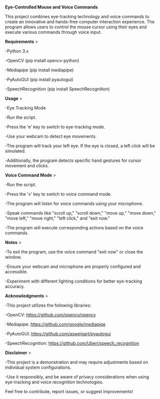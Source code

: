 
**Eye-Controlled Mouse and Voice Commands**

  This project combines eye-tracking technology and voice commands to create an innovative and hands-free computer interaction experience.
  The program allows users to control the mouse cursor using their eyes and execute various commands through voice input.


**Requirements** >

  -Python 3.x
  
  -OpenCV (pip install opencv-python)
  
  -Mediapipe (pip install mediapipe)
  
  -PyAutoGUI (pip install pyautogui)
  
  -SpeechRecognition (pip install SpeechRecognition)
  

  
**Usage** >

  -Eye Tracking Mode
  
  -Run the script.
  
  -Press the 'e' key to switch to eye-tracking mode.
  
  -Use your webcam to detect eye movements.
  
  -The program will track your left eye. If the eye is closed, a left click will be simulated.
  
  -Additionally, the program detects specific hand gestures for cursor movement and clicks.
  

  
**Voice Command Mode** >

  -Run the script.
  
  -Press the 'v' key to switch to voice command mode.
  
  -The program will listen for voice commands using your microphone.
  
  -Speak commands like "scroll up," "scroll down," "move up," "move down," "move left," "move right," "left click," and "exit now."
  
  -The program will execute corresponding actions based on the voice commands.
  


**Notes** >

  -To exit the program, use the voice command "exit now" or close the window.
  
  -Ensure your webcam and microphone are properly configured and accessible.
  
  -Experiment with different lighting conditions for better eye-tracking accuracy.
  


**Acknowledgments** >

  -This project utilizes the following libraries:
  
  -OpenCV: https://github.com/opencv/opencv
  
  -Mediapipe: https://github.com/google/mediapipe
  
  -PyAutoGUI: https://github.com/asweigart/pyautogui
  
  -SpeechRecognition: https://github.com/Uberi/speech_recognition
  


**Disclaimer** >

  -This project is a demonstration and may require adjustments based on individual system configurations.
  
  -Use it responsibly, and be aware of privacy considerations when using eye-tracking and voice recognition technologies.
  


Feel free to contribute, report issues, or suggest improvements!
